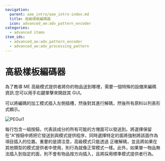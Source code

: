 ```yaml
---
navigation:
  parent: aae_intro/aae_intro-index.md
  title: 高級樣板編碼器
  icon: advanced_ae:adv_pattern_encoder
categories:
  - advanced items
item_ids:
  - advanced_ae:adv_pattern_encoder
  - advanced_ae:adv_processing_pattern
---
```


# 高級樣板編碼器

為了教導 ME 高級模式提供者將你的物品送到哪裡，需要一個特殊的設備來編碼資訊.您可以用手右鍵單擊來開啟其 GUI。

<ItemImage id="advanced_ae:adv_pattern_encoder" scale="4"></ItemImage>

可以將編碼的加工模式插入左側插槽，然後對其進行解碼，然後所有原料以列表形式顯示。

![PEGui1](../pic/ape_pattern.png)

每行包含一組按鈕，代表該成分的所有可能的方塊面可以發送到。將選擇保留在“A”按鈕中將把它發送到與模式提供程序，同時選擇特定的面將強制將該面作為項目插入的位置。重要的是請注意，高級模式只能透過 <ItemLink id="advanced_ae:adv_pattern_provider" /> 正確解碼，並且將如果在其他類型的模式提供者中使用，則行為就像正常模式一樣。此外，如果單一物品無法插入到指定的面，則不會有物品按方向插入，且將採用標準模式提供者行為。